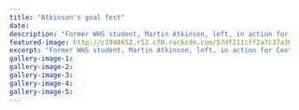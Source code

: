 ```yaml
---
title: "Atkinson's goal fest"
date: 
description: "Former WHS student, Martin Atkinson, left, in action for Central during the Ford National Hockey League, Wanganui Chronicle article on 16/9/16..."
featured-image: http://c1940652.r52.cf0.rackcdn.com/57df211cff2a7c37a3000383/Ex-Martin-Atkinson-playing-for-Central-during-Nat-Hockey-League.jpg
excerpt: "Former WHS student, Martin Atkinson, left, in action for Central during the Ford National Hockey League."
gallery-image-1: 
gallery-image-2: 
gallery-image-3: 
gallery-image-4: 
gallery-image-5: 
---
```

